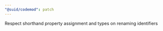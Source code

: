 ```yaml
---
"@suid/codemod": patch
---
```


Respect shorthand property assignment and types on renaming identifiers
